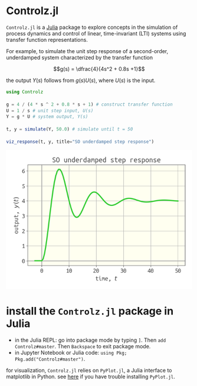 # Controlz.jl

`Controlz.jl` is a [Julia](https://julialang.org/) package to explore concepts in the simulation of process dynamics and control of linear, time-invariant (LTI) systems using transfer function representations.

For example, to simulate the unit step response of a second-order, underdamped system characterized by the transfer function

$$g(s) = \dfrac{4}{4s^2 + 0.8s +1}$$

the output $Y(s)$ follows from $g(s)U(s)$, where $U(s)$ is the input.

```julia
using Controlz

g = 4 / (4 * s ^ 2 + 0.8 * s + 1) # construct transfer function
U = 1 / s # unit step input, U(s)
Y = g * U # system output, Y(s)

t, y = simulate(Y, 50.0) # simulate until t = 50

viz_response(t, y, title="SO underdamped step response")
```

![](example_response.png)

# install the `Controlz.jl` package in Julia

* in the Julia REPL: go into package mode by typing `]`. Then `add Controlz#master`. Then `Backspace` to exit package mode.
* in Jupyter Notebook or Julia code: `using Pkg; Pkg.add("Controlz#master")`.

for visualization, `Controlz.jl` relies on `PyPlot.jl`, a Julia interface to matplotlib in Python. see [here](https://github.com/JuliaPy/PyPlot.jl) if you have trouble installing `PyPlot.jl`.

